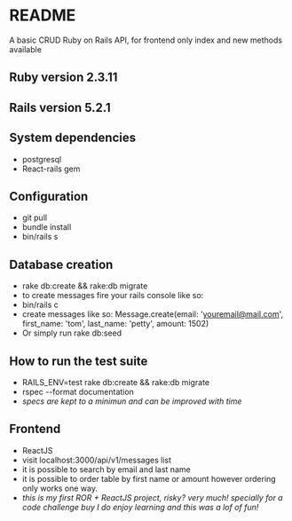 # README

A basic CRUD Ruby on Rails API, for frontend only index and new methods available

## Ruby version 2.3.11
## Rails version 5.2.1

## System dependencies
*  postgresql
* React-rails gem

## Configuration
* git pull
* bundle install
* bin/rails s

## Database creation
* rake db:create && rake:db migrate
* to create messages fire your rails console like so:
* bin/rails c
* create messages like so: Message.create(email: 'youremail@mail.com', first_name: 'tom', last_name: 'petty', amount: 1502)
* Or simply run rake db:seed

## How to run the test suite
* RAILS_ENV=test rake db:create && rake:db migrate
* rspec --format documentation
* _specs are kept to a minimun and can be improved with time_

## Frontend
* ReactJS
* visit localhost:3000/api/v1/messages list
* it is possible to search by email and last name
* it is possible to order table by first name or amount however ordering only works one way.
* _this is my first ROR + ReactJS project, risky? very much! specially for a code challenge buy I do enjoy learning and this was a lof of fun!_
